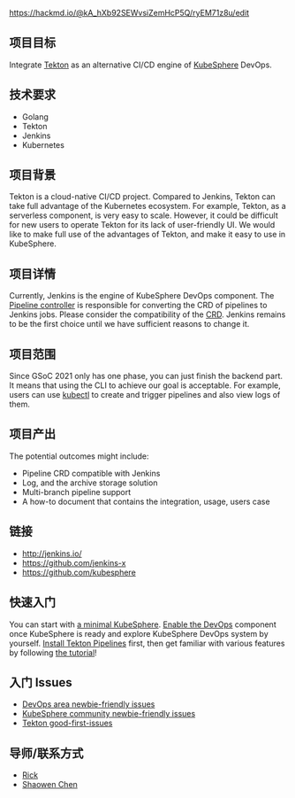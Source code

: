 https://hackmd.io/@kA_hXb92SEWvsiZemHcP5Q/ryEM71z8u/edit

## 项目目标

Integrate [Tekton](https://github.com/tektoncd/pipeline) as an alternative CI/CD engine of [KubeSphere](https://github.com/kubesphere/kubesphere/) DevOps.

## 技术要求

* Golang
* Tekton
* Jenkins
* Kubernetes

## 项目背景

Tekton is a cloud-native CI/CD project. Compared to Jenkins, Tekton can take full advantage of the Kubernetes ecosystem. For example, Tekton, as a serverless component, is very easy to scale. However, it could be difficult for new users to operate Tekton for its lack of user-friendly UI. We would like to make full use of the advantages of Tekton, and make it easy to use in KubeSphere.

## 项目详情

Currently, Jenkins is the engine of KubeSphere DevOps component. The [Pipeline controller](https://github.com/kubesphere/kubesphere/blob/master/pkg/controller/pipeline/pipeline_controller.go) is responsible for converting the CRD of pipelines to Jenkins jobs.
Please consider the compatibility of the [CRD](https://github.com/kubesphere/kubesphere/blob/master/pkg/apis/devops/v1alpha3/pipeline_types.go). Jenkins remains to be the first choice until we have sufficient reasons to change it.

## 项目范围

Since GSoC 2021 only has one phase, you can just finish the backend part. It means that using the CLI to achieve our goal is acceptable. For example, users can use [kubectl](https://github.com/kubernetes/kubectl) to create and trigger pipelines and also view logs of them.

## 项目产出

The potential outcomes might include:
* Pipeline CRD compatible with Jenkins
* Log, and the archive storage solution
* Multi-branch pipeline support
* A how-to document that contains the integration, usage, users case

## 链接

* http://jenkins.io/
* https://github.com/jenkins-x
* https://github.com/kubesphere

## 快速入门

You can start with [a minimal KubeSphere](https://kubesphere.io/docs/quick-start/minimal-kubesphere-on-k8s/). [Enable the DevOps](https://kubesphere.io/docs/pluggable-components/devops/) component once KubeSphere is ready and explore KubeSphere DevOps system by yourself.
[Install Tekton Pipelines](https://github.com/tektoncd/pipeline/blob/master/docs/install.md) first, then get familiar with various features by following [the tutorial](https://github.com/tektoncd/pipeline/blob/master/docs/tutorial.md)!

## 入门 Issues
* [DevOps area newbie-friendly issues](https://github.com/search?q=user%3Akubesphere+label%3A%22good+first+issue%22+label%3A%22area%2Fdevops%22+state%3Aopen&type=Issues&ref=advsearch&l=&l=)
* [KubeSphere community newbie-friendly issues](https://github.com/search?q=user%3Akubesphere+label%3A%22good+first+issue%22+state%3Aopen&type=Issues&ref=advsearch&l=&l=)
* [Tekton good-first-issues](https://github.com/tektoncd/pipeline/issues?q=is%3Aissue+is%3Aopen+label%3A%22good+first+issue%22)

## 导师/联系方式

* [Rick](https://github.com/LinuxSuRen/)
* [Shaowen Chen](https://github.com/shaowenchen/)
